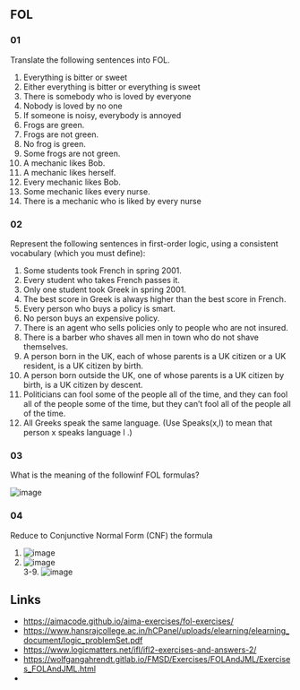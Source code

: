 ## FOL 

### 01
Translate the following sentences into FOL.    
1. Everything is bitter or sweet   
2. Either everything is bitter or everything is sweet  
3. There is somebody who is loved by everyone  
4. Nobody is loved by no one  
5. If someone is noisy, everybody is annoyed  
6. Frogs are green.  
7. Frogs are not green.  
8. No frog is green.  
9. Some frogs are not green.  
10. A mechanic likes Bob.  
11. A mechanic likes herself.  
12. Every mechanic likes Bob.  
13. Some mechanic likes every nurse.  
14. There is a mechanic who is liked by every nurse  

### 02
Represent the following sentences in first-order logic, using a consistent vocabulary (which you must define):  
1. Some students took French in spring 2001.  
2. Every student who takes French passes it.  
3. Only one student took Greek in spring 2001.  
4. The best score in Greek is always higher than the best score in French.  
5. Every person who buys a policy is smart.  
6. No person buys an expensive policy.  
7. There is an agent who sells policies only to people who are not insured.  
8. There is a barber who shaves all men in town who do not shave themselves.  
9. A person born in the UK, each of whose parents is a UK citizen or a UK resident, is a UK citizen by birth.  
10. A person born outside the UK, one of whose parents is a UK citizen by birth, is a UK citizen by descent.  
11. Politicians can fool some of the people all of the time, and they can fool all of the people some of the time, but they can’t fool all of the people all of the time.  
12. All Greeks speak the same language. (Use Speaks(x,l)  to mean that person x  speaks language l .)  

### 03  

What is the meaning of the followinf FOL formulas?

![image](https://github.com/AdTekDev/AI/assets/18588011/d064ead8-ad76-4d73-a830-b6f9c8a11f8e)


### 04  
Reduce to Conjunctive Normal Form (CNF) the formula  
1. ![image](https://github.com/AdTekDev/AI/assets/18588011/ac396af1-8273-485a-a31a-487de138c450)   
2. ![image](https://github.com/AdTekDev/AI/assets/18588011/7e398efa-8965-4834-a56b-f9f9ddd63848)   
3-9. ![image](https://github.com/AdTekDev/AI/assets/18588011/8b847501-6fac-483c-b537-66f617d9a251)   
 

## Links
- https://aimacode.github.io/aima-exercises/fol-exercises/  
- https://www.hansrajcollege.ac.in/hCPanel/uploads/elearning/elearning_document/logic_problemSet.pdf  
- https://www.logicmatters.net/ifl/ifl2-exercises-and-answers-2/  
- https://wolfgangahrendt.gitlab.io/FMSD/Exercises/FOLAndJML/Exercises_FOLAndJML.html  
- 
